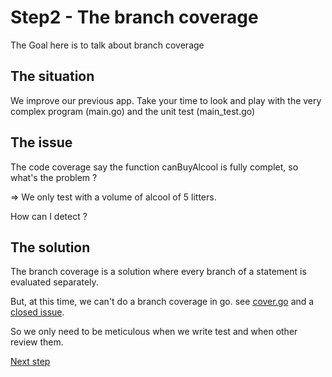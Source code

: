 # Step2 - The branch coverage

The Goal here is to talk about branch coverage

## The situation

We improve our previous app.
Take your time to look and play with the very complex program (main.go) and the unit test (main_test.go)

## The issue

The code coverage say the function canBuyAlcool is fully complet, so what's the problem ?

=> We only test with a volume of alcool of 5 litters.

How can I detect ?

## The solution

The branch coverage is a solution where every branch of a statement is evaluated separately.

But, at this time, we can't do a branch coverage in go. see [cover.go](https://golang.org/src/cmd/cover/cover.go#L142) and a [closed issue](https://github.com/golang/go/issues/28888).

So we only need to be meticulous when we write test and when other review them.

[Next step](/step3/)
